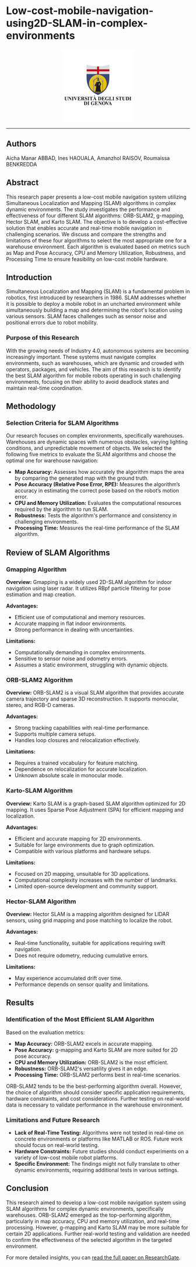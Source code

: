 # Low-cost-mobile-navigation-using2D-SLAM-in-complex-environments
<p align="center">
  <img src="./logounige.jpg" alt="UNIGE Logo" width="200"/>
</p>

---

## Authors
Aicha Manar ABBAD, Ines HAOUALA, Amanzhol RAISOV, Roumaissa BENKREDDA

## Abstract
This research paper presents a low-cost mobile navigation system utilizing Simultaneous Localization and Mapping (SLAM) algorithms in complex dynamic environments. The study investigates the performance and effectiveness of four different SLAM algorithms: ORB-SLAM2, g-mapping, Hector SLAM, and Karto SLAM. The objective is to develop a cost-effective solution that enables accurate and real-time mobile navigation in challenging scenarios. We discuss and compare the strengths and limitations of these four algorithms to select the most appropriate one for a warehouse environment. Each algorithm is evaluated based on metrics such as Map and Pose Accuracy, CPU and Memory Utilization, Robustness, and Processing Time to ensure feasibility on low-cost mobile hardware.

## Introduction
Simultaneous Localization and Mapping (SLAM) is a fundamental problem in robotics, first introduced by researchers in 1986. SLAM addresses whether it is possible to deploy a mobile robot in an uncharted environment while simultaneously building a map and determining the robot's location using various sensors. SLAM faces challenges such as sensor noise and positional errors due to robot mobility.

### Purpose of this Research
With the growing needs of Industry 4.0, autonomous systems are becoming increasingly important. These systems must navigate complex environments, such as warehouses, which are dynamic and crowded with operators, packages, and vehicles. The aim of this research is to identify the best SLAM algorithm for mobile robots operating in such challenging environments, focusing on their ability to avoid deadlock states and maintain real-time coordination.

## Methodology

### Selection Criteria for SLAM Algorithms
Our research focuses on complex environments, specifically warehouses. Warehouses are dynamic spaces with numerous obstacles, varying lighting conditions, and unpredictable movement of objects. We selected the following five metrics to evaluate the SLAM algorithms and choose the optimal one for warehouse navigation:

- **Map Accuracy:** Assesses how accurately the algorithm maps the area by comparing the generated map with the ground truth.
- **Pose Accuracy (Relative Pose Error, RPE):** Measures the algorithm’s accuracy in estimating the correct pose based on the robot’s motion error.
- **CPU and Memory Utilization:** Evaluates the computational resources required by the algorithm to run SLAM.
- **Robustness:** Tests the algorithm's performance and consistency in challenging environments.
- **Processing Time:** Measures the real-time performance of the SLAM algorithm.

## Review of SLAM Algorithms

### Gmapping Algorithm
**Overview:** Gmapping is a widely used 2D-SLAM algorithm for indoor navigation using laser radar. It utilizes RBpf particle filtering for pose estimation and map creation.

**Advantages:**
- Efficient use of computational and memory resources.
- Accurate mapping in flat indoor environments.
- Strong performance in dealing with uncertainties.

**Limitations:**
- Computationally demanding in complex environments.
- Sensitive to sensor noise and odometry errors.
- Assumes a static environment, struggling with dynamic objects.

### ORB-SLAM2 Algorithm
**Overview:** ORB-SLAM2 is a visual SLAM algorithm that provides accurate camera trajectory and sparse 3D reconstruction. It supports monocular, stereo, and RGB-D cameras.

**Advantages:**
- Strong tracking capabilities with real-time performance.
- Supports multiple camera setups.
- Handles loop closures and relocalization effectively.

**Limitations:**
- Requires a trained vocabulary for feature matching.
- Dependence on relocalization for accurate localization.
- Unknown absolute scale in monocular mode.

### Karto-SLAM Algorithm
**Overview:** Karto SLAM is a graph-based SLAM algorithm optimized for 2D mapping. It uses Sparse Pose Adjustment (SPA) for efficient mapping and localization.

**Advantages:**
- Efficient and accurate mapping for 2D environments.
- Suitable for large environments due to graph optimization.
- Compatible with various platforms and hardware setups.

**Limitations:**
- Focused on 2D mapping, unsuitable for 3D applications.
- Computational complexity increases with the number of landmarks.
- Limited open-source development and community support.

### Hector-SLAM Algorithm
**Overview:** Hector SLAM is a mapping algorithm designed for LIDAR sensors, using grid mapping and pose matching to localize the robot.

**Advantages:**
- Real-time functionality, suitable for applications requiring swift navigation.
- Does not require odometry, reducing cumulative errors.

**Limitations:**
- May experience accumulated drift over time.
- Performance depends on sensor quality and limitations.

## Results

### Identification of the Most Efficient SLAM Algorithm
Based on the evaluation metrics:

- **Map Accuracy:** ORB-SLAM2 excels in accurate mapping.
- **Pose Accuracy:** g-mapping and Karto SLAM are more suited for 2D pose accuracy.
- **CPU and Memory Utilization:** ORB-SLAM2 is the most efficient.
- **Robustness:** ORB-SLAM2's versatility gives it an edge.
- **Processing Time:** ORB-SLAM2 performs best in real-time scenarios.

ORB-SLAM2 tends to be the best-performing algorithm overall. However, the choice of algorithm should consider specific application requirements, hardware constraints, and cost considerations. Further testing on real-world data is necessary to validate performance in the warehouse environment.

### Limitations and Future Research
- **Lack of Real-Time Testing:** Algorithms were not tested in real-time on concrete environments or platforms like MATLAB or ROS. Future work should focus on real-world testing.
- **Hardware Constraints:** Future studies should conduct experiments on a variety of low-cost mobile robot platforms.
- **Specific Environment:** The findings might not fully translate to other dynamic environments, requiring additional tests in various settings.

## Conclusion
This research aimed to develop a low-cost mobile navigation system using SLAM algorithms for complex dynamic environments, specifically warehouses. ORB-SLAM2 emerged as the top-performing algorithm, particularly in map accuracy, CPU and memory utilization, and real-time processing. However, g-mapping and Karto SLAM may be more suitable for certain 2D applications. Further real-world testing and validation are needed to confirm the effectiveness of the selected algorithm in the targeted environment.

For more detailed insights, you can [read the full paper on ResearchGate](https://www.researchgate.net/publication/372690429_Low_cost_mobile_navigation_using_2D-SLAM_in_complex_environments).


